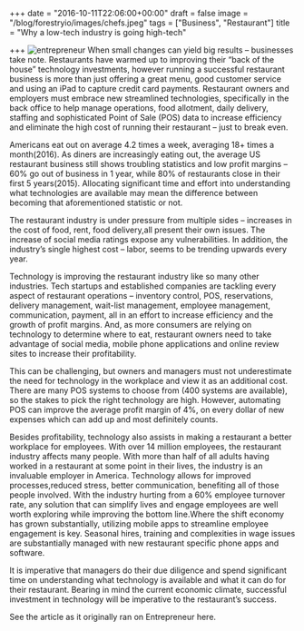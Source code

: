 +++
date = "2016-10-11T22:06:00+00:00"
draft = false
image = "/blog/forestryio/images/chefs.jpeg"
tags = ["Business", "Restaurant"]
title = "Why a low-tech industry is going high-tech"

+++
![entrepreneur](/blog/forestryio/images/chefs.jpeg)
When small changes can yield big results – businesses take note. Restaurants have warmed up to improving their “back of the house” technology investments, however running a successful restaurant business is more than just offering a great menu, good customer service and using an iPad to capture credit card payments. Restaurant owners and employers must embrace new streamlined technologies, specifically in the back office to help manage operations, food allotment, daily delivery, staffing and sophisticated Point of Sale (POS) data to increase efficiency and eliminate the high cost of running their restaurant – just to break even.

Americans eat out on average 4.2 times a week, averaging 18+ times a month(2016). As diners are increasingly eating out, the average US restaurant business still shows troubling statistics and low profit margins – 60% go out of business in 1 year, while 80% of restaurants close in their first 5 years(2015). Allocating significant time and effort into understanding what technologies are available may mean the difference between becoming that aforementioned statistic or not.

The restaurant industry is under pressure from multiple sides – increases in the cost of food, rent, food delivery,all present their own issues. The increase of social media ratings expose any vulnerabilities.
In addition, the industry’s single highest cost – labor, seems to be trending upwards every year.

Technology is improving the restaurant industry like so many other industries. Tech startups and established companies are tackling every aspect of restaurant operations – inventory control, POS, reservations, delivery management, wait-list management, employee management, communication, payment, all in an effort to increase efficiency and the growth of profit margins. And, as more consumers are relying on technology to determine where to eat, restaurant owners need to take advantage of social media, mobile phone applications and online review sites to increase their profitability.

This can be challenging, but owners and managers must not underestimate the need for technology in the workplace and view it as an additional cost. There are many POS systems to choose from (400 systems are available), so the stakes to pick the right technology are high. However, automating POS can improve the average profit margin of 4%, on every dollar of new expenses which can add up and most definitely counts.

Besides profitability, technology also assists in making a restaurant a better workplace for employees. With over 14 million employees, the restaurant industry affects many people. With more than half of all adults having worked in a restaurant at some point in their lives, the industry is an invaluable employer in America. Technology allows for improved processes,reduced stress, better communication, benefiting all of those people involved. With the industry hurting from a 60% employee turnover rate, any solution that can simplify lives and engage employees are well worth exploring while improving the bottom line.Where the shift economy has grown substantially, utilizing mobile apps to streamline employee engagement is key. Seasonal hires, training and complexities in wage issues are substantially managed with new restaurant specific phone apps and software.

It is imperative that managers do their due diligence and spend significant time on understanding what technology is available and what it can do for their restaurant. Bearing in mind the current economic climate, successful investment in technology will be imperative to the restaurant’s success.
 
See the article as it originally ran on Entrepreneur here. 
